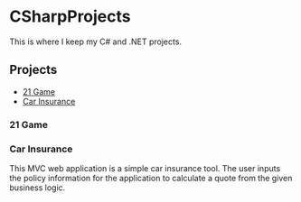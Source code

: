 # CSharpProjects

This is where I keep my C# and .NET projects.

## Projects

- [21 Game](https://github.com/madakdouk/CSharpProjects/tree/main/twentyoneGame)
- [Car Insurance](https://github.com/madakdouk/CSharpProjects/tree/main/CarInsurance)

### 21 Game


### Car Insurance
This MVC web application is a simple car insurance tool. The user inputs the policy information for the application to calculate a quote from the given business logic. 
